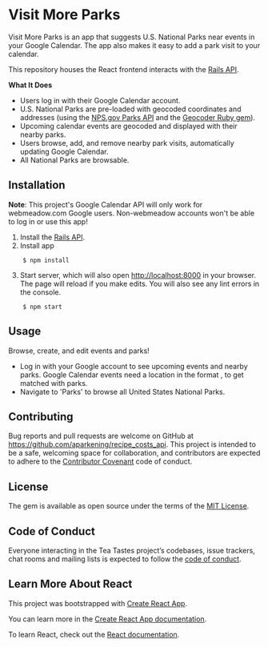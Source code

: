 # Visit More Parks

Visit More Parks is an app that suggests U.S. National Parks near events in your Google Calendar. The app also makes it easy to add a park visit to your calendar.

This repository houses the React frontend interacts with the [Rails API](https://github.com/aparkening/visit-more-parks-api). 

**What It Does**
- Users log in with their Google Calendar account.
- U.S. National Parks are pre-loaded with geocoded coordinates and addresses (using the [NPS.gov Parks API](https://www.nps.gov/subjects/developer/index.htm) and the [Geocoder Ruby gem](https://github.com/alexreisner/geocoder)).
- Upcoming calendar events are geocoded and displayed with their nearby parks.
- Users browse, add, and remove nearby park visits, automatically updating Google Calendar.
- All National Parks are browsable.

## Installation
**Note**: This project's Google Calendar API will only work for webmeadow.com Google users. Non-webmeadow accounts won't be able to log in or use this app!

1. Install the [Rails API](https://github.com/aparkening/visit-more-parks-api). 
2. Install app
```
    $ npm install
```
3. Start server, which will also open [http://localhost:8000](http://localhost:8000) in your browser. The page will reload if you make edits. You will also see any lint errors in the console.
```
    $ npm start
```

## Usage

Browse, create, and edit events and parks! 

- Log in with your Google account to see upcoming events and nearby parks. Google Calendar events need a location in the format <city>, <state> to get matched with parks.
- Navigate to 'Parks' to browse all United States National Parks.


## Contributing

Bug reports and pull requests are welcome on GitHub at https://github.com/aparkening/recipe_costs_api. This project is intended to be a safe, welcoming space for collaboration, and contributors are expected to adhere to the [Contributor Covenant](http://contributor-covenant.org) code of conduct.

## License

The gem is available as open source under the terms of the [MIT License](https://opensource.org/licenses/MIT).

## Code of Conduct

Everyone interacting in the Tea Tastes project’s codebases, issue trackers, chat rooms and mailing lists is expected to follow the [code of conduct](https://github.com/aparkening/recipe_costs_api/blob/master/CODE_OF_CONDUCT.md).

## Learn More About React

This project was bootstrapped with [Create React App](https://github.com/facebook/create-react-app).

You can learn more in the [Create React App documentation](https://facebook.github.io/create-react-app/docs/getting-started).

To learn React, check out the [React documentation](https://reactjs.org/).
